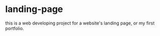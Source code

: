 # landing-page
this is a web developing project for a website's landing page, or my first portfolio.
